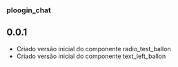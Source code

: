 ### ploogin_chat

## 0.0.1
* Criado versão inicial do componente radio_test_ballon
* Criado versão inicial do componente text_left_ballon

